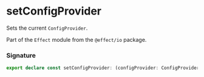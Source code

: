# setConfigProvider

Sets the current `ConfigProvider`.

Part of the `Effect` module from the `@effect/io` package.

### Signature

```typescript
export declare const setConfigProvider: (configProvider: ConfigProvider) => Layer.Layer<never, never, never>
```

